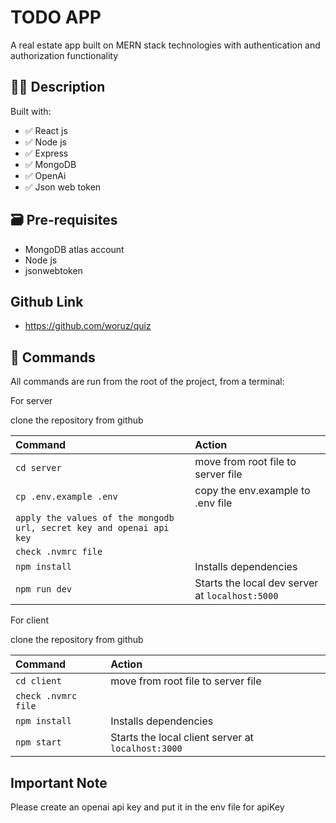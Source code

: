 # TODO APP

A real estate app built on MERN stack technologies with authentication and authorization functionality

## 👩‍🚀 Description

Built with:
- ✅ React js
- ✅ Node js
- ✅ Express
- ✅ MongoDB
- ✅ OpenAi
- ✅ Json web token

## 🗃️ Pre-requisites
- MongoDB atlas account
- Node js
- jsonwebtoken

## Github Link
- https://github.com/woruz/quiz


## 🧞 Commands

All commands are run from the root of the project, from a terminal:

For server

clone the repository from github


| Command               | Action                                          |
| :-------------------- | :-----------------------------------------------|
| `cd server`           | move from root file to server file              |
| `cp .env.example .env`           | copy the env.example to .env file              |
| `apply the values of the mongodb url, secret key and openai api key`            |
| `check .nvmrc file`            |
| `npm install`         | Installs dependencies                           |
| `npm run dev`         | Starts the local dev server at `localhost:5000` |

For client

clone the repository from github


| Command               | Action                                          |
| :-------------------- | :-----------------------------------------------|
| `cd client`           | move from root file to server file              |
| `check .nvmrc file`            |
| `npm install`         | Installs dependencies                           |
| `npm start`           | Starts the local client server at `localhost:3000` |

## Important Note

Please create an openai api key and put it in the env file for apiKey